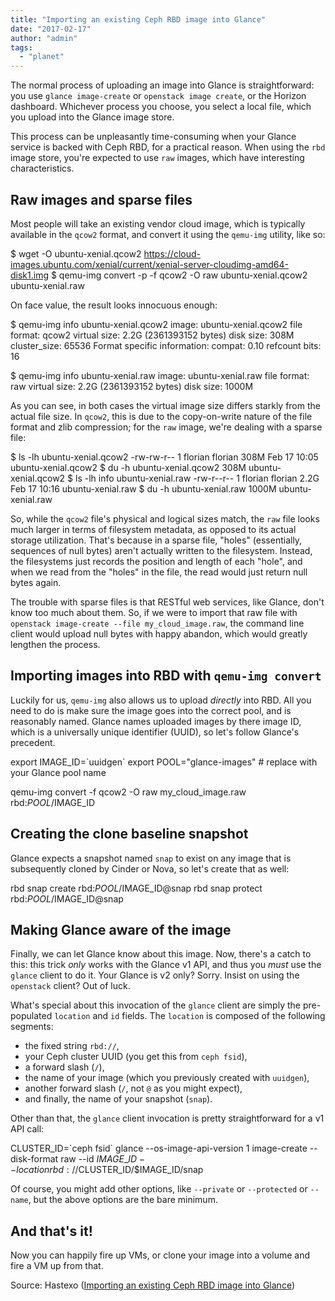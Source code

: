 ```yaml
---
title: "Importing an existing Ceph RBD image into Glance"
date: "2017-02-17"
author: "admin"
tags: 
  - "planet"
---
```


The normal process of uploading an image into Glance is straightforward: you use `glance image-create` or `openstack image create`, or the Horizon dashboard. Whichever process you choose, you select a local file, which you upload into the Glance image store.

This process can be unpleasantly time-consuming when your Glance service is backed with Ceph RBD, for a practical reason. When using the `rbd` image store, you're expected to use `raw` images, which have interesting characteristics.

## Raw images and sparse files

Most people will take an existing vendor cloud image, which is typically available in the `qcow2` format, and convert it using the `qemu-img` utility, like so:

$ wget -O ubuntu-xenial.qcow2 
  https://cloud-images.ubuntu.com/xenial/current/xenial-server-cloudimg-amd64-disk1.img
$ qemu-img convert -p -f qcow2 -O raw ubuntu-xenial.qcow2 ubuntu-xenial.raw

On face value, the result looks innocuous enough:

$ qemu-img info ubuntu-xenial.qcow2 
image: ubuntu-xenial.qcow2
file format: qcow2
virtual size: 2.2G (2361393152 bytes)
disk size: 308M
cluster\_size: 65536
Format specific information:
    compat: 0.10
    refcount bits: 16

$ qemu-img info ubuntu-xenial.raw
image: ubuntu-xenial.raw
file format: raw
virtual size: 2.2G (2361393152 bytes)
disk size: 1000M

As you can see, in both cases the virtual image size differs starkly from the actual file size. In `qcow2`, this is due to the copy-on-write nature of the file format and zlib compression; for the `raw` image, we're dealing with a sparse file:

$ ls -lh ubuntu-xenial.qcow2
-rw-rw-r-- 1 florian florian 308M Feb 17 10:05 ubuntu-xenial.qcow2
$ du -h  ubuntu-xenial.qcow2
308M    ubuntu-xenial.qcow2
$ ls -lh info ubuntu-xenial.raw
-rw-r--r-- 1 florian florian 2.2G Feb 17 10:16 ubuntu-xenial.raw
$ du -h  ubuntu-xenial.raw
1000M   ubuntu-xenial.raw

So, while the `qcow2` file's physical and logical sizes match, the `raw` file looks much larger in terms of filesystem metadata, as opposed to its actual storage utilization. That's because in a sparse file, "holes" (essentially, sequences of null bytes) aren't actually written to the filesystem. Instead, the filesystems just records the position and length of each "hole", and when we read from the "holes" in the file, the read would just return null bytes again.

The trouble with sparse files is that RESTful web services, like Glance, don't know too much about them. So, if we were to import that raw file with `openstack image-create --file my_cloud_image.raw`, the command line client would upload null bytes with happy abandon, which would greatly lengthen the process.

## Importing images into RBD with `qemu-img convert`

Luckily for us, `qemu-img` also allows us to upload _directly_ into RBD. All you need to do is make sure the image goes into the correct pool, and is reasonably named. Glance names uploaded images by there image ID, which is a universally unique identifier (UUID), so let's follow Glance's precedent.

export IMAGE\_ID\=\`uuidgen\`
export POOL\="glance-images"  \# replace with your Glance pool name

qemu-img convert 
  -f qcow2 -O raw 
  my\_cloud\_image.raw 
  rbd:$POOL/$IMAGE\_ID

## Creating the clone baseline snapshot

Glance expects a snapshot named `snap` to exist on any image that is subsequently cloned by Cinder or Nova, so let's create that as well:

rbd snap create rbd:$POOL/$IMAGE\_ID@snap
rbd snap protect rbd:$POOL/$IMAGE\_ID@snap

## Making Glance aware of the image

Finally, we can let Glance know about this image. Now, there's a catch to this: this trick _only_ works with the Glance v1 API, and thus you _must_ use the `glance` client to do it. Your Glance is v2 only? Sorry. Insist on using the `openstack` client? Out of luck.

What's special about this invocation of the `glance` client are simply the pre-populated `location` and `id` fields. The `location` is composed of the following segments:

- the fixed string `rbd://`,
- your Ceph cluster UUID (you get this from `ceph fsid`),
- a forward slash (`/`),
- the name of your image (which you previously created with `uuidgen`),
- another forward slash (`/`, not `@` as you might expect),
- and finally, the name of your snapshot (`snap`).

Other than that, the `glance` client invocation is pretty straightforward for a v1 API call:

CLUSTER\_ID\=\`ceph fsid\`
glance --os-image-api-version 1 
  image-create 
  --disk-format raw 
  --id $IMAGE\_ID 
  --location rbd://$CLUSTER\_ID/$IMAGE\_ID/snap

Of course, you might add other options, like `--private` or `--protected` or `--name`, but the above options are the bare minimum.

## And that's it!

Now you can happily fire up VMs, or clone your image into a volume and fire a VM up from that.

Source: Hastexo ([Importing an existing Ceph RBD image into Glance](https://www.hastexo.com/resources/hints-and-kinks/importing-rbd-into-glance/))
